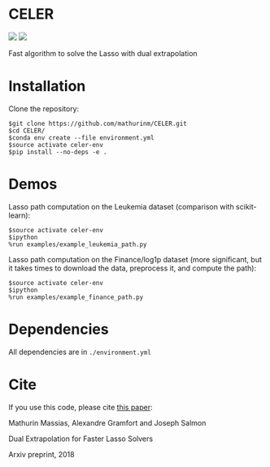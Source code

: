 # CELER


![](https://travis-ci.org/mathurinm/celer.svg?branch=master)
![](https://codecov.io/gh/mathurinm/celer/branch/master/graphs/badge.svg?branch=master)


Fast algorithm to solve the Lasso with dual extrapolation

# Installation
Clone the repository:

```
$git clone https://github.com/mathurinm/CELER.git
$cd CELER/
$conda env create --file environment.yml
$source activate celer-env
$pip install --no-deps -e .
```

# Demos
Lasso path computation on the Leukemia dataset (comparison with scikit-learn):
```
$source activate celer-env
$ipython
%run examples/example_leukemia_path.py
```

Lasso path computation on the Finance/log1p dataset (more significant, but it takes times to download the data, preprocess it, and compute the path):
```
$source activate celer-env
$ipython
%run examples/example_finance_path.py
```

# Dependencies
All dependencies are in  ```./environment.yml```

# Cite
If you use this code, please cite [this paper](https://arxiv.org/abs/1802.07481):

Mathurin Massias, Alexandre Gramfort and Joseph Salmon

Dual Extrapolation for Faster Lasso Solvers

Arxiv preprint, 2018
